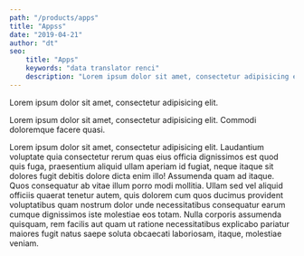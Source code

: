```yaml
---
path: "/products/apps"
title: "Appss"
date: "2019-04-21"
author: "dt"
seo:
    title: "Apps"
    keywords: "data translator renci"
    description: "Lorem ipsum dolor sit amet, consectetur adipisicing elit. Quod pariatur labore iste."
---
```



Lorem ipsum dolor sit amet, consectetur adipisicing elit.

Lorem ipsum dolor sit amet, consectetur adipisicing elit. Commodi doloremque facere quasi.

Lorem ipsum dolor sit amet, consectetur adipisicing elit. Laudantium voluptate quia consectetur rerum quas eius officia dignissimos est quod quis fuga, praesentium aliquid ullam aperiam id fugiat, neque itaque sit dolores fugit debitis dolore dicta enim illo! Assumenda quam ad itaque. Quos consequatur ab vitae illum porro modi mollitia. Ullam sed vel aliquid officiis quaerat tenetur autem, quis dolorem cum quos ducimus provident voluptatibus quam nostrum dolor unde necessitatibus consequatur earum cumque dignissimos iste molestiae eos totam. Nulla corporis assumenda quisquam, rem facilis aut quam ut ratione necessitatibus explicabo pariatur maiores fugit natus saepe soluta obcaecati laboriosam, itaque, molestiae veniam.